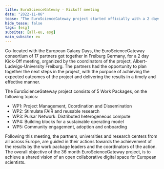 ```yaml
---
title: EuroScienceGateway - Kickoff meeting
date: "2022-11-06"
tease: "The EuroScienceGateway project started officially with a 2 days kickoff meeting with all 17 partners"
hide_tease: false
tags: [esg]
subsites: [all-eu, esg]
main_subsite: eu
---
```


Co-located with the European Galaxy Days, the EuroScienceGateway consortium of 17 partners got together in Freiburg Germany,
for a 2 day Kick-Off meeting, organized by the coordinators of the project, Albert-Ludwigs-University Freiburg.
The partners had the opportunity to plan together the next steps in the project, with the purpose of achieving the
expected outcomes of the project and delivering the results in a timely and effective manner.

The EuroScienceGateway project consists of 5 Work Packages, on the following topics:

* WP1: Project Management, Coordination and Dissemination
* WP2: Stimulate FAIR and reusable research
* WP3: Pulsar Network: Distributed heterogeneous compute
* WP4: Building blocks for a sustainable operating model
* WP5: Community engagement, adoption and onboarding
 
Following this meeting, the partners, universities and research centers from all across Europe, are guided in their actions towards the
achievement of the results by the work package leaders and the coordinators of the action. The overall objective of the
36 month EuroScienceGateway project, is to achieve a shared vision of an open collaborative digital space for European scientists.